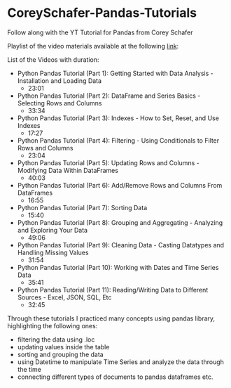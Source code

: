 # CoreySchafer-Pandas-Tutorials
Follow along with the YT Tutorial for Pandas from Corey Schafer

Playlist of the video materials available at the following [link](https://www.youtube.com/watch?v=ZyhVh-qRZPA&list=PL-osiE80TeTsWmV9i9c58mdDCSskIFdDS):

List of the Videos with duration:
* Python Pandas Tutorial (Part 1): Getting Started with Data Analysis - Installation and Loading Data
  * 23:01
* Python Pandas Tutorial (Part 2): DataFrame and Series Basics - Selecting Rows and Columns
  * 33:34
* Python Pandas Tutorial (Part 3): Indexes - How to Set, Reset, and Use Indexes
  * 17:27
* Python Pandas Tutorial (Part 4): Filtering - Using Conditionals to Filter Rows and Columns
  * 23:04
* Python Pandas Tutorial (Part 5): Updating Rows and Columns - Modifying Data Within DataFrames
  * 40:03
* Python Pandas Tutorial (Part 6): Add/Remove Rows and Columns From DataFrames
  * 16:55
* Python Pandas Tutorial (Part 7): Sorting Data
  * 15:40
* Python Pandas Tutorial (Part 8): Grouping and Aggregating - Analyzing and Exploring Your Data
  * 49:06
* Python Pandas Tutorial (Part 9): Cleaning Data - Casting Datatypes and Handling Missing Values
  * 31:54
* Python Pandas Tutorial (Part 10): Working with Dates and Time Series Data
  * 35:41
* Python Pandas Tutorial (Part 11): Reading/Writing Data to Different Sources - Excel, JSON, SQL, Etc
  * 32:45
  
Through these tutorials I practiced many concepts using pandas library, highlighting the following ones:
* filtering the data using .loc 
* updating values inside the table
* sorting and grouping the data
* using Datetime to manipulate Time Series and analyze the data through the time
* connecting different types of documents to pandas dataframes etc.
